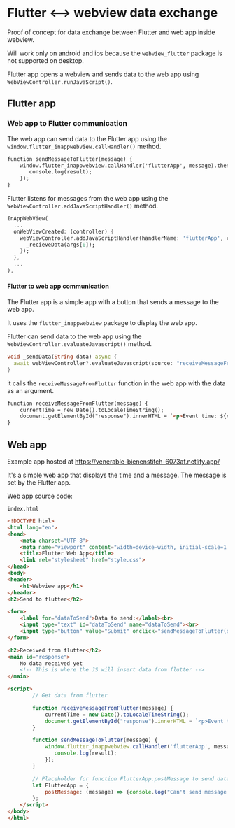 # Flutter <--> webview data exchange

Proof of concept for data exchange between Flutter and web app inside webview.

Will work only on android and ios because the `webview_flutter` package is not supported on desktop.

Flutter app opens a webview and sends data to the web app using `WebViewController.runJavaScript()`.

## Flutter app

### Web app to Flutter communication

The web app can send data to the Flutter app using the `window.flutter_inappwebview.callHandler()` method.

```html
function sendMessageToFlutter(message) {
    window.flutter_inappwebview.callHandler('flutterApp', message).then(function(result) {
       console.log(result);
    });
}
```

Flutter listens for messages from the web app using the `WebViewController.addJavaScriptHandler()` method.

```dart
InAppWebView(
  ...
  onWebViewCreated: (controller) {
    webViewController.addJavaScriptHandler(handlerName: 'flutterApp', callback: (data) {
      _recieveData(args[0]);
    });
  },
  ...
),
```

#### Flutter to web app communication

The Flutter app is a simple app with a button that sends a message to the web app.

It uses the `flutter_inappwebview` package to display the web app.

Flutter can send data to the web app using the `WebViewController.evaluateJavascript()` method.

```dart
void _sendData(String data) async {
  await webViewController?.evaluateJavascript(source: "receiveMessageFromFlutter('$data');");
}
```

it calls the `receiveMessageFromFlutter` function in the web app with the data as an argument.
```html
function receiveMessageFromFlutter(message) {
    currentTime = new Date().toLocaleTimeString();
    document.getElementById("response").innerHTML = `<p>Event time: ${currentTime}.</p><p>Event data: ${message}</p>`;
}
```

## Web app

Example app hosted at https://venerable-bienenstitch-6073af.netlify.app/

It's a simple web app that displays the time and a message. The message is set by the Flutter app.

Web app source code:

`index.html`
```html
<!DOCTYPE html>
<html lang="en">
<head>
    <meta charset="UTF-8">
    <meta name="viewport" content="width=device-width, initial-scale=1.0">
    <title>Flutter Web App</title>
    <link rel="stylesheet" href="style.css">
</head>
<body>
<header>
    <h1>Webview app</h1>
</header>
<h2>Send to flutter</h2>

<form>
    <label for="dataToSend">Data to send:</label><br>
    <input type="text" id="dataToSend" name="dataToSend"><br>
    <input type="button" value="Submit" onclick="sendMessageToFlutter(document.getElementById('dataToSend').value)">
</form>

<h2>Received from flutter</h2>
<main id="response">
    No data received yet
    <!-- This is where the JS will insert data from flutter -->
</main>

<script>
        // Get data from flutter

        function receiveMessageFromFlutter(message) {
            currentTime = new Date().toLocaleTimeString();
            document.getElementById("response").innerHTML = `<p>Event time: ${currentTime}.</p><p>Event data: ${message}</p>`;
        }

        function sendMessageToFlutter(message) {
            window.flutter_inappwebview.callHandler('flutterApp', message).then(function(result) {
               console.log(result);
            });
        }

        // Placeholder for function FlutterApp.postMessage to send data to flutter
        let FlutterApp = {
            postMessage: (message) => {console.log("Can't send message because not inside webview_flutter or JavascriptChannel is not used.");},
        };
    </script>
</body>
</html>
```